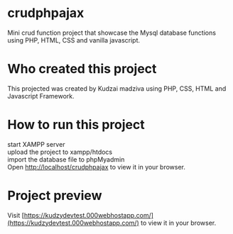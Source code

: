 # crudphpajax
Mini crud function project that showcase the Mysql database functions using PHP, HTML, CSS and vanilla javascript.

# Who created this project
This projected was created by Kudzai madziva  using PHP, CSS, HTML and Javascript Framework.

# How to run this project
start XAMPP server\
upload the project to xampp/htdocs\
import the database file to phpMyadmin\
Open [http://localhost/crudphpajax](http://localhost/crudphpajax) to view it in your browser.

# Project preview
Visit [https://kudzydevtest.000webhostapp.com/](https://kudzydevtest.000webhostapp.com/) to view it in your browser.
